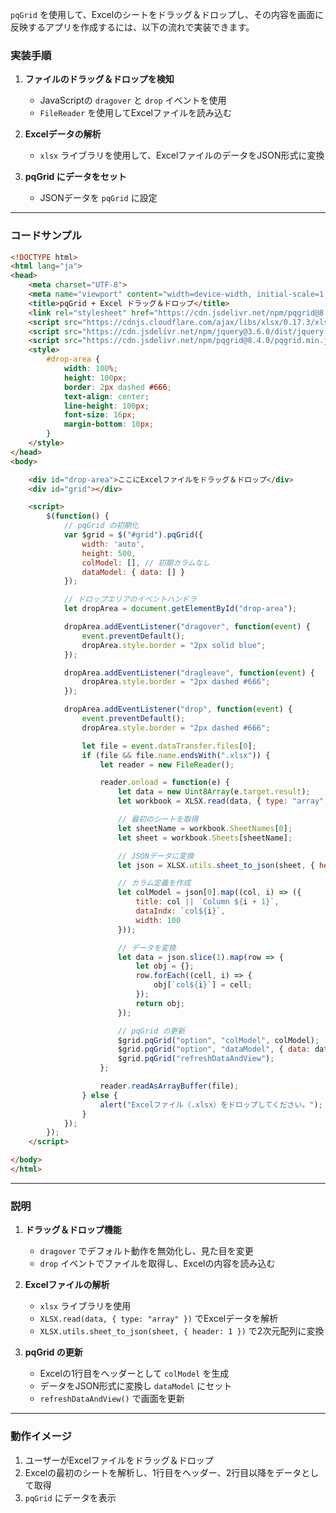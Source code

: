 `pqGrid` を使用して、Excelのシートをドラッグ＆ドロップし、その内容を画面に反映するアプリを作成するには、以下の流れで実装できます。

### **実装手順**
1. **ファイルのドラッグ＆ドロップを検知**
   - JavaScriptの `dragover` と `drop` イベントを使用
   - `FileReader` を使用してExcelファイルを読み込む

2. **Excelデータの解析**
   - `xlsx` ライブラリを使用して、ExcelファイルのデータをJSON形式に変換

3. **pqGrid にデータをセット**
   - JSONデータを `pqGrid` に設定

---

### **コードサンプル**
```html
<!DOCTYPE html>
<html lang="ja">
<head>
    <meta charset="UTF-8">
    <meta name="viewport" content="width=device-width, initial-scale=1.0">
    <title>pqGrid + Excel ドラッグ＆ドロップ</title>
    <link rel="stylesheet" href="https://cdn.jsdelivr.net/npm/pqgrid@8.4.0/pqgrid.min.css">
    <script src="https://cdnjs.cloudflare.com/ajax/libs/xlsx/0.17.3/xlsx.full.min.js"></script>
    <script src="https://cdn.jsdelivr.net/npm/jquery@3.6.0/dist/jquery.min.js"></script>
    <script src="https://cdn.jsdelivr.net/npm/pqgrid@8.4.0/pqgrid.min.js"></script>
    <style>
        #drop-area {
            width: 100%;
            height: 100px;
            border: 2px dashed #666;
            text-align: center;
            line-height: 100px;
            font-size: 16px;
            margin-bottom: 10px;
        }
    </style>
</head>
<body>

    <div id="drop-area">ここにExcelファイルをドラッグ＆ドロップ</div>
    <div id="grid"></div>

    <script>
        $(function() {
            // pqGrid の初期化
            var $grid = $("#grid").pqGrid({
                width: 'auto',
                height: 500,
                colModel: [], // 初期カラムなし
                dataModel: { data: [] }
            });

            // ドロップエリアのイベントハンドラ
            let dropArea = document.getElementById("drop-area");

            dropArea.addEventListener("dragover", function(event) {
                event.preventDefault();
                dropArea.style.border = "2px solid blue";
            });

            dropArea.addEventListener("dragleave", function(event) {
                dropArea.style.border = "2px dashed #666";
            });

            dropArea.addEventListener("drop", function(event) {
                event.preventDefault();
                dropArea.style.border = "2px dashed #666";

                let file = event.dataTransfer.files[0];
                if (file && file.name.endsWith(".xlsx")) {
                    let reader = new FileReader();

                    reader.onload = function(e) {
                        let data = new Uint8Array(e.target.result);
                        let workbook = XLSX.read(data, { type: "array" });

                        // 最初のシートを取得
                        let sheetName = workbook.SheetNames[0];
                        let sheet = workbook.Sheets[sheetName];

                        // JSONデータに変換
                        let json = XLSX.utils.sheet_to_json(sheet, { header: 1 });

                        // カラム定義を作成
                        let colModel = json[0].map((col, i) => ({
                            title: col || `Column ${i + 1}`,
                            dataIndx: `col${i}`,
                            width: 100
                        }));

                        // データを変換
                        let data = json.slice(1).map(row => {
                            let obj = {};
                            row.forEach((cell, i) => {
                                obj[`col${i}`] = cell;
                            });
                            return obj;
                        });

                        // pqGrid の更新
                        $grid.pqGrid("option", "colModel", colModel);
                        $grid.pqGrid("option", "dataModel", { data: data });
                        $grid.pqGrid("refreshDataAndView");
                    };

                    reader.readAsArrayBuffer(file);
                } else {
                    alert("Excelファイル（.xlsx）をドロップしてください。");
                }
            });
        });
    </script>

</body>
</html>
```

---

### **説明**
1. **ドラッグ＆ドロップ機能**
   - `dragover` でデフォルト動作を無効化し、見た目を変更
   - `drop` イベントでファイルを取得し、Excelの内容を読み込む

2. **Excelファイルの解析**
   - `xlsx` ライブラリを使用
   - `XLSX.read(data, { type: "array" })` でExcelデータを解析
   - `XLSX.utils.sheet_to_json(sheet, { header: 1 })` で2次元配列に変換

3. **pqGrid の更新**
   - Excelの1行目をヘッダーとして `colModel` を生成
   - データをJSON形式に変換し `dataModel` にセット
   - `refreshDataAndView()` で画面を更新

---

### **動作イメージ**
1. ユーザーがExcelファイルをドラッグ＆ドロップ
2. Excelの最初のシートを解析し、1行目をヘッダー、2行目以降をデータとして取得
3. `pqGrid` にデータを表示
